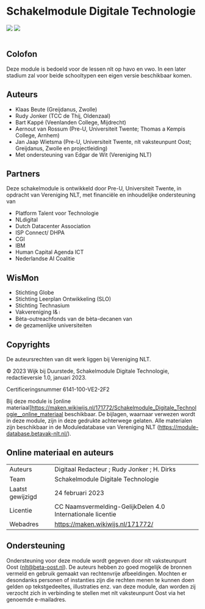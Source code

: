 # Schakelmodule Digitale Technologie 

![](https://cdn.mathpix.com/cropped/2024_12_20_510ffc175a3910aebf8dg-01.jpg?height=1764&width=1680&top_left_y=611&top_left_x=182)
![](https://cdn.mathpix.com/cropped/2024_12_20_510ffc175a3910aebf8dg-01.jpg?height=400&width=449&top_left_y=2407&top_left_x=1506)

|||
|--|--|

## Colofon

Deze module is bedoeld voor de lessen nlt op havo en vwo. In een later stadium zal voor beide schooltypen een eigen versie beschikbaar komen.

## Auteurs

- Klaas Beute (Greijdanus, Zwolle)
- Rudy Jonker (TCC de Thij, Oldenzaal)
- Bart Kappé (Veenlanden College, Mijdrecht)
- Aernout van Rossum (Pre-U, Universiteit Twente; Thomas a Kempis College, Arnhem)
- Jan Jaap Wietsma (Pre-U, Universiteit Twente, nlt vaksteunpunt Oost; Greijdanus, Zwolle en projectleiding)
- Met ondersteuning van Edgar de Wit (Vereniging NLT)

## Partners

Deze schakelmodule is ontwikkeld door Pre-U, Universiteit Twente, in opdracht van Vereniging NLT, met financiële en inhoudelijke ondersteuning van

- Platform Talent voor Technologie
- NLdigital
- Dutch Datacenter Association
- ISP Connect/ DHPA
- CGI
- IBM
- Human Capital Agenda ICT
- Nederlandse AI Coalitie

## WisMon

- Stichting Globe
- Stichting Leerplan Ontwikkeling (SLO)
- Stichting Technasium
- Vakvereniging I\&।
- Bèta-outreachfonds van de bèta-decanen van
- de gezamenlijke universiteiten

## Copyrights

De auteursrechten van dit werk liggen bij Vereniging NLT.

© 2023 Wijk bij Duurstede, Schakelmodule Digitale Technologie, redactieversie 1.0, januari 2023.

Certificeringsnummer 6141-100-VE2-2F2

Bij deze module is [online materiaal]https://maken.wikiwijs.nl/171772/Schakelmodule_Digitale_Technologie__online_materiaal beschikbaar.
De bijlagen, waarnaar verwezen wordt in deze module, zijn in deze gedrukte achterwege gelaten. Alle materialen zijn beschikbaar in de Moduledatabase van Vereniging NLT (https://module-database.betavak-nlt.nl/).

## Online materiaal en auteurs
|||
|---|---|
|Auteurs| Digitaal Redacteur ; Rudy Jonker ; H. Dirks|
|Team| Schakelmodule Digitale Technologie|
|Laatst gewijzigd|24 februari 2023|
|Licentie|CC Naamsvermelding-GelijkDelen 4.0 Internationale licentie |
|Webadres|https://maken.wikiwijs.nl/171772/|

## Ondersteuning
Ondersteuning voor deze module wordt gegeven door nlt vaksteunpunt Oost (nlt@beta-oost.nl).
De auteurs hebben zo goed mogelijk de bronnen vermeld en gebruik gemaakt van rechtenvrije afbeeldingen. Mochten er desondanks personen of instanties zijn die rechten menen te kunnen doen gelden op tekstgedeeltes, illustraties enz. van deze module, dan worden zij verzocht zich in verbinding te stellen met nlt vaksteunpunt Oost via het genoemde e-mailadres.
